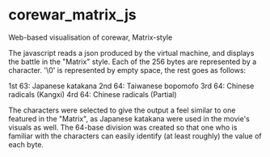 # corewar_matrix_js
Web-based visualisation of corewar, Matrix-style 

The javascript reads a json produced by the virtual machine, and displays the battle in the "Matrix" style.
Each of the 256 bytes are represented by a character. '\0' is represented by empty space, the rest goes as follows:

1st 63: Japanese katakana
2nd 64: Taiwanese bopomofo
3rd 64: Chinese radicals (Kangxi)
4rd 64: Chinese radicals (Partial)

The characters were selected to give the output a feel similar to one featured in the "Matrix", as Japanese katakana
were used in the movie's visuals as well. The 64-base division was created so that one who is familiar with the characters
can easily identify (at least roughly) the value of each byte.

